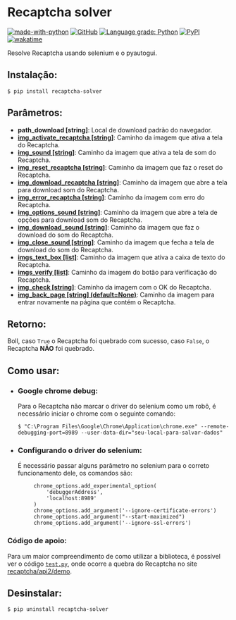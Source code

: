 # Recaptcha solver

[![made-with-python](https://img.shields.io/badge/Made%20with-Python-1f425f.svg?style=flat-square)](https://www.python.org/)
[![GitHub](https://img.shields.io/github/license/BrunoASNascimento/recaptcha_solver?style=flat-square)](LICENSE)
[![Language grade: Python](https://img.shields.io/lgtm/grade/python/g/BrunoASNascimento/recaptcha_solver.svg?logo=lgtm&logoWidth=18&style=flat-square)](https://lgtm.com/projects/g/BrunoASNascimento/recaptcha_solver/context:python)
[![PyPI](https://img.shields.io/pypi/v/recaptcha-solver?style=flat-square)](https://pypi.org/project/recaptcha-solver/)
[![wakatime](https://wakatime.com/badge/github/BrunoASNascimento/recaptcha_solver.svg?style=flat-square)](https://wakatime.com/badge/github/BrunoASNascimento/recaptcha_solver)

Resolve Recaptcha usando selenium e o pyautogui.

## Instalação:

`$ pip install recaptcha-solver`

## Parâmetros:

- **path_download [string]**: Local de download padrão do navegador.
- **[img_activate_recaptcha [string]](img/img_activate_recaptcha.png)**: Caminho da imagem que ativa a tela do Recaptcha.
- **[img_sound [string]](img/img_sound.png)**: Caminho da imagem que ativa a tela de som do Recaptcha.
- **[img_reset_recaptcha [string]](img/img_reset_recaptcha.png)**: Caminho da imagem que faz o reset do Recaptcha.
- **[img_download_recaptcha [string]](img/img_download_recaptcha.png)**: Caminho da imagem que abre a tela para download som do Recaptcha.
- **[img_error_recaptcha [string]](img/img_error_recaptcha.png)**: Caminho da imagem com erro do Recaptcha.
- **[img_options_sound [string]](img/img_options_sound.png)**: Caminho da imagem que abre a tela de opções para download som do Recaptcha.
- **[img_download_sound [string]](img/img_download_sound.png)**: Caminho da imagem que faz o download do som do Recaptcha.
- **[img_close_sound [string]](img/img_close_sound.png)**: Caminho da imagem que fecha a tela de download do som do Recaptcha.
- **[imgs_text_box [list]](img/imgs_text_box_001.png)**: Caminho da imagem que ativa a caixa de texto do Recaptcha.
- **[imgs_verify [list]](img/imgs_verify_001.png)**: Caminho da imagem do botão para verificação do Recaptcha.
- **[img_check [string]](img/img_check.png)**: Caminho da imagem com o OK do Recaptcha.
- **[img_back_page [string] (default=None)](img/img_back_page.png)**: Caminho da imagem para entrar novamente na página que contém o Recaptcha.

## Retorno:

Boll, caso `True` o Recaptcha foi quebrado com sucesso, caso `False`, o Recaptcha **NÃO** foi quebrado.

## Como usar:

- ### Google chrome debug:

  Para o Recaptcha não marcar o driver do selenium como um robô, é necessário iniciar o chrome com o seguinte comando:

  `$ "C:\Program Files\Google\Chrome\Application\chrome.exe" --remote-debugging-port=8989 --user-data-dir="seu-local-para-salvar-dados"`

- ### Configurando o driver do selenium:

  É necessário passar alguns parâmetro no selenium para o correto funcionamento dele, os comandos são:

  ```
       chrome_options.add_experimental_option(
           'debuggerAddress',
           'localhost:8989'
       )
       chrome_options.add_argument('--ignore-certificate-errors')
       chrome_options.add_argument("--start-maximized")
       chrome_options.add_argument('--ignore-ssl-errors')
  ```

### Código de apoio:

Para um maior compreendimento de como utilizar a biblioteca, é possível ver o código [`test.py`](test.py), onde ocorre a quebra do Recaptcha no site [recaptcha/api2/demo](https://www.google.com/recaptcha/api2/demo).

## Desinstalar:

`$ pip uninstall recaptcha-solver`
